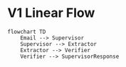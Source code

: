 # V1 Linear Flow

```mermaid
flowchart TD
    Email --> Supervisor
    Supervisor --> Extractor
    Extractor --> Verifier
    Verifier --> SupervisorResponse
```
